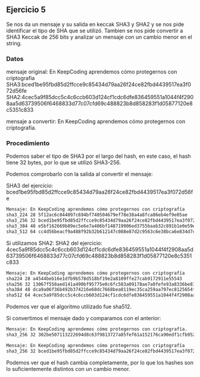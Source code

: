 ## Ejercicio 5

Se nos da un mensaje y su salida en keccak SHA3 y SHA2 y se nos pide identificar el tipo de SHA que se utilizó. 
Tambien se nos pide convertir a SHA3 Keccak de 256 bits y analizar un mensaje con un cambio menor en el string.

### Datos

mensaje original: En KeepCoding aprendemos cómo protegernos con criptografía
SHA3:bced1be95fbd85d2ffcce9c85434d79aa26f24ce82fbd4439517ea3f072d56fe
SHA2:4cec5a9f85dcc5c4c6ccb603d124cf1cdc6dfe836459551a1044f4f2908aa5d63739506f6468833d77c07cfd69c488823b8d858283f1d05877120e8c5351c833

mensaje a convertir: En KeepCoding aprendemos cómo protegernos con criptografía.

### Procedimiento


Podemos saber el tipo de SHA3 por el largo del hash, en este caso, el hash tiene 32 bytes, por lo que se utilizó SHA3-256.

Podemos comprobarlo con la salida al convertir el mensaje:

SHA3 del ejercicio: bced1be95fbd85d2ffcce9c85434d79aa26f24ce82fbd4439517ea3f072d56fe

```bash
Mensaje: En KeepCoding aprendemos cómo protegernos con criptografía
sha3_224 28 5f12ac6c044097c694bf740504679ef78e38a4a8fca86eb4ef9e05ae
sha3_256 32 bced1be95fbd85d2ffcce9c85434d79aa26f24ce82fbd4439517ea3f072d56fe
sha3_384 48 e5bf162669b89ec5e6e7a406bf148719906ed3755baab32c891b1e0e59ec75e40564e2a3d9d4432defb28904eec7e827
sha3_512 64 cc4d56beacf9a488f92b32b612147c088e87d2c9563c6e38bca6e834d7c742dff906dcd68b8bb8ed98f045e02c2e59c6608216225179348ae4db66c65e6e927c
```

Si utilizamos SHA2:
SHA2 del ejercicio: 4cec5a9f85dcc5c4c6ccb603d124cf1cdc6dfe836459551a1044f4f2908aa5d63739506f6468833d77c07cfd69c488823b8d858283f1d05877120e8c5351c833

```bash
Mensaje: En KeepCoding aprendemos cómo protegernos con criptografía
sha224 28 a4544beb16e1dfb9b578d518bf19e2a8109ffe27cab9172911e55543
sha256 32 13067f558aed141a490bf95775e0c6fc583a09178ae7a0fefe93a8336be81237
sha384 48 dca9a06f36b492b374216e60dc7668bea8119ec35ca259aa797ec8125654f4dc088144b00f16d5155bcb3c1e295784f4
sha512 64 4cec5a9f85dcc5c4c6ccb603d124cf1cdc6dfe836459551a1044f4f2908aa5d63739506f6468833d77c07cfd69c488823b8d858283f1d05877120e8c5351c833
```

Podemos ver que el algoritmo utilizado fue sha512.

Si convertimos el mensaje dado y comparamos con el anterior:

```bash
Mensaje: En KeepCoding aprendemos cómo protegernos con criptografía.
sha3_256 32 302be507113222694d8c63f9813727a85fef61a152176ca90edf1cfb952b19bf

Mensaje: En KeepCoding aprendemos cómo protegernos con criptografía
sha3_256 32 bced1be95fbd85d2ffcce9c85434d79aa26f24ce82fbd4439517ea3f072d56fe
```

Podemos ver que el hash cambia completamente, por lo que los hashes son lo suficientemente distintos con un cambio menor.